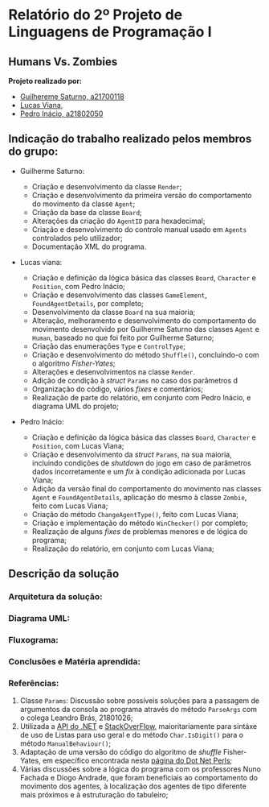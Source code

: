 # Relatório do 2º Projeto de Linguagens de Programação I

## Humans Vs. Zombies

**Projeto realizado por:**
- [Guilhereme Saturno, a21700118]()
- [Lucas Viana, ]()
- [Pedro Inácio, a21802050]()

## Indicação do trabalho realizado pelos membros do grupo:

- Guilherme Saturno:
  - Criação e desenvolvimento da classe `Render`;
  - Criação e desenvolvimento da primeira versão do comportamento do movimento da classe `Agent`;
  - Criação da base da classe `Board`;
  - Alterações da criação do `AgentID` para hexadecimal;
  - Criação e desenvolvimento do controlo manual usado em `Agents` controlados pelo utilizador;
  - Documentação XML do programa.

- Lucas viana:
  - Criação e definição da lógica básica das classes `Board`, `Character` e `Position`, com Pedro Inácio;
  - Criação e desenvolvimento das classes `GameElement`, `FoundAgentDetails`, por completo;
  - Desenvolvimento da classe `Board` na sua maioria;
  - Alteração, melhoramento e desenvolvimento do comportamento do movimento desenvolvido por Guilherme Saturno das classes `Agent` e `Human`, baseado no que foi feito por Guilherme Saturno;
  - Criação das enumerações `Type` e `ControlType`;
  - Criação e desenvolvimento do método `Shuffle()`, concluindo-o com o algoritmo _Fisher-Yates_;
  - Alterações e desenvolvimentos na classe `Render`.
  - Adição de condição à _struct_ `Params` no caso dos parâmetros d
  - Organização do código, vários _fixes_ e comentários;
  - Realização de parte do relatório, em conjunto com Pedro Inácio, e diagrama UML do projeto;

- Pedro Inácio:
  - Criação e definição da lógica básica das classes `Board`, `Character` e `Position`, com Lucas Viana;
  - Criação e desenvolvimento da _struct_ `Params`, na sua maioria, incluindo condições de _shutdown_ do jogo em caso de parâmetros dados incorretamente e um _fix_ à condição adicionada por Lucas Viana;
  - Adição da versão final do comportamento do movimento nas classes `Agent` e `FoundAgentDetails`, aplicação do mesmo à classe `Zombie`, feito com Lucas Viana;
  - Criação do método `ChangeAgentType()`, feito com Lucas Viana;
  - Criação e implementação do método `WinChecker()` por completo;
  - Realização de alguns _fixes_ de problemas menores e de lógica do programa;
  - Realização do relatório, em conjunto com Lucas Viana;

## Descrição da solução

### Arquitetura da solução:



### Diagrama UML:



### Fluxograma:



### Conclusões e Matéria aprendida:



### Referências:

1. Classe `Params`: Discussão sobre possíveis soluções para a passagem de argumentos da consola ao programa através do método `ParseArgs` com o colega Leandro Brás, 21801026;
2. Utilizada a [API do .NET](https://docs.microsoft.com/en-us/dotnet/api/) e [StackOverFlow](https://stackoverflow.com/), maioritariamente para sintáxe de uso de Listas para uso geral e do método `Char.IsDigit()` para o método `ManualBehaviour()`;
3. Adaptação de uma versão do código do algoritmo de _shuffle_ Fisher-Yates, em específico encontrada nesta [página do Dot Net Perls](https://www.dotnetperls.com/fisher-yates-shuffle);
4. Várias discussões sobre a lógica do programa com os professores Nuno Fachada e Diogo Andrade, que foram beneficiais ao comportamento do movimento dos agentes, à localização dos agentes de tipo diferente mais próximos e à estruturação do tabuleiro;